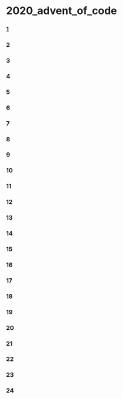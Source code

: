 # 2020_advent_of_code
### [1](https://github.com/floschill/2020_advent_of_code/blob/main/1.pl)
### 2
### 3
### 4
### 5
### 6
### 7
### 8
### 9
### 10
### 11
### 12
### 13
### 14
### 15
### 16
### 17
### 18
### 19
### 20
### 21
### 22
### 23
### 24
